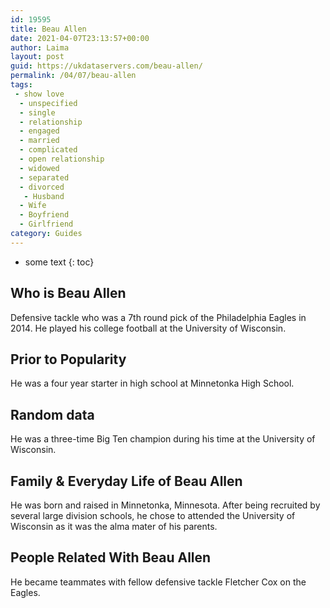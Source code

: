 ```yaml
---
id: 19595
title: Beau Allen
date: 2021-04-07T23:13:57+00:00
author: Laima
layout: post
guid: https://ukdataservers.com/beau-allen/
permalink: /04/07/beau-allen
tags:
 - show love
  - unspecified
  - single
  - relationship
  - engaged
  - married
  - complicated
  - open relationship
  - widowed
  - separated
  - divorced
   - Husband
  - Wife
  - Boyfriend
  - Girlfriend
category: Guides
---
```


* some text
{: toc}


## Who is Beau Allen
                  
                  
                  
Defensive tackle who was a 7th round pick of the Philadelphia Eagles in 2014. He played his college football at the University of Wisconsin. 
                  
              
            
              
            
                
                
                
## Prior to Popularity
                  
                  
                  
He was a four year starter in high school at Minnetonka High School. 
                  
              
            
              
            
                
                
                
## Random data
                  
                  
                  
He was a three-time Big Ten champion during his time at the University of Wisconsin. 
                  
              
            
              
            
                
                
                
## Family & Everyday Life of Beau Allen
                  
                  
                  
He was born and raised in Minnetonka, Minnesota. After being recruited by several large division schools, he chose to attended the University of Wisconsin as it was the alma mater of his parents. 
                  
              
            
              
            
                
                
                
## People Related With Beau Allen
                  
                  
                  
He became teammates with fellow defensive tackle Fletcher Cox on the Eagles. 
                  
              
            
              
            
                
              
            
              
              
            
            
              
            
          
          
          